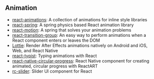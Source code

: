 ## Animation

- [react-animations](https://github.com/FormidableLabs/react-animations): A collection of animations for inline style libraries
- [react-spring](https://github.com/react-spring/react-spring): A spring physics based React animation library
- [react-motion](https://github.com/chenglou/react-motion): A spring that solves your animation problems
- [react-transition-group](https://github.com/reactjs/react-transition-group): An easy way to perform animations when a React component enters or leaves the DOM
- [Lottie](https://github.com/airbnb/lottie-android): Render After Effects animations natively on Android and iOS, Web, and React Native
- [react-typist](https://github.com/jstejada/react-typist): Typing animations with React
- [react-native-circular-progress](https://github.com/bartgryszko/react-native-circular-progress): React Native component for creating animated, circular progress with ReactART
- [rc-slider](https://github.com/react-component/slider): Slider UI component for React
